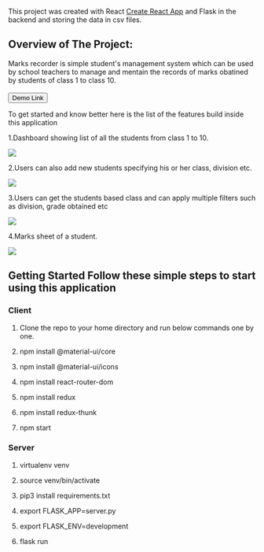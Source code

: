 This project was created  with  React [Create React App](https://github.com/facebook/create-react-app)
and Flask in the backend and storing the data in csv files.


## Overview of The Project:
Marks recorder is simple student's management system which can be used by school teachers to manage and mentain the records of marks obatined by students of class 1 to class 10.
<br>
<br>
<a href =  "https://marksrecordproject.smullalkar.tech/">
  <button style = "background:red,padding:5px">Demo Link</button>
</a>

To get started and know better here is the list of the features build inside this application

1.Dashboard showing list of all the students from class 1 to 10.
<p> <img src  = "/marks_recorder/public/allstudents.png"> </p>

2.Users can also add new students specifying his or her class, division etc.
<p> <img src  = "/marks_recorder/public/addstudentform.png"> </p>

3.Users can get the students based class and can apply multiple filters such as division, grade obtained etc
<p> <img src  = "/marks_recorder/public/class.png"> </p>

4.Marks sheet of a student.
<p> <img src  = "/marks_recorder/public/markscard.png"> </p>

## Getting Started Follow these simple steps to start using this application

### Client

1.   Clone the repo to your home directory and run below commands one by one.

2.   npm install @material-ui/core

3.   npm install @material-ui/icons

4.   npm install react-router-dom

5.   npm install redux

6.   npm install redux-thunk

7.   npm start

### Server

1.   virtualenv venv

2.   source venv/bin/activate

3.   pip3 install requirements.txt

4.   export FLASK_APP=server.py

5.   export FLASK_ENV=development

4.   flask run

